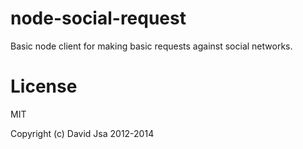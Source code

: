 node-social-request
===================

Basic node client for making basic requests against social networks.

License
===================
MIT

Copyright (c) David Jsa 2012-2014

